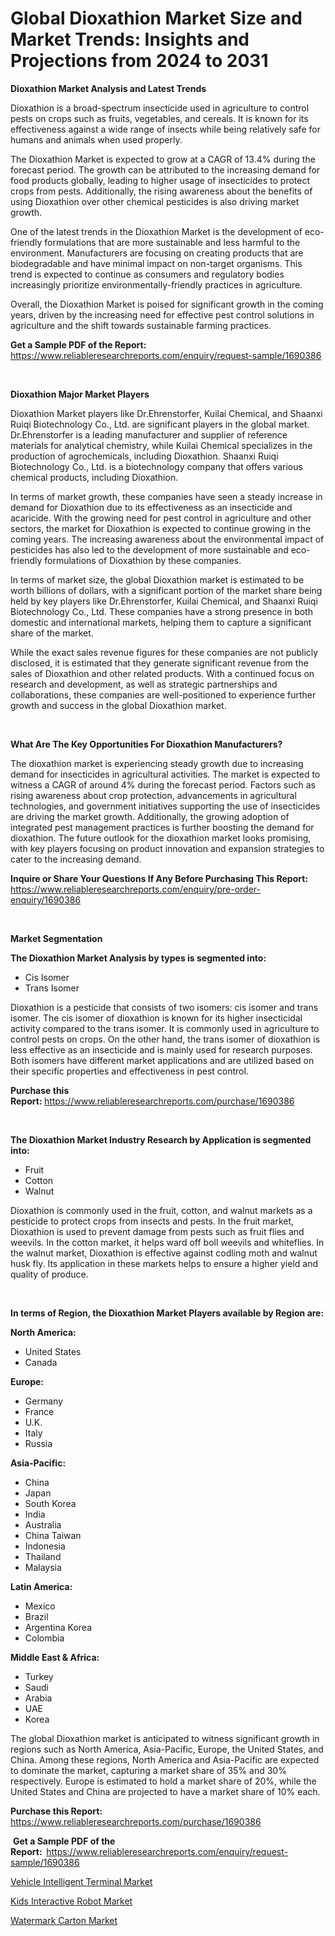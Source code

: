 <p><h1>Global Dioxathion Market Size and Market Trends: Insights and Projections from 2024 to 2031</h1></p><p><strong>Dioxathion Market Analysis and Latest Trends</strong></p>
<p><p>Dioxathion is a broad-spectrum insecticide used in agriculture to control pests on crops such as fruits, vegetables, and cereals. It is known for its effectiveness against a wide range of insects while being relatively safe for humans and animals when used properly.</p><p>The Dioxathion Market is expected to grow at a CAGR of 13.4% during the forecast period. The growth can be attributed to the increasing demand for food products globally, leading to higher usage of insecticides to protect crops from pests. Additionally, the rising awareness about the benefits of using Dioxathion over other chemical pesticides is also driving market growth.</p><p>One of the latest trends in the Dioxathion Market is the development of eco-friendly formulations that are more sustainable and less harmful to the environment. Manufacturers are focusing on creating products that are biodegradable and have minimal impact on non-target organisms. This trend is expected to continue as consumers and regulatory bodies increasingly prioritize environmentally-friendly practices in agriculture.</p><p>Overall, the Dioxathion Market is poised for significant growth in the coming years, driven by the increasing need for effective pest control solutions in agriculture and the shift towards sustainable farming practices.</p></p>
<p><strong>Get a Sample PDF of the Report:&nbsp;</strong> <a href="https://www.reliableresearchreports.com/enquiry/request-sample/1690386">https://www.reliableresearchreports.com/enquiry/request-sample/1690386</a></p>
<p>&nbsp;</p>
<p><strong>Dioxathion Major Market Players</strong></p>
<p><p>Dioxathion Market players like Dr.Ehrenstorfer, Kuilai Chemical, and Shaanxi Ruiqi Biotechnology Co., Ltd. are significant players in the global market. Dr.Ehrenstorfer is a leading manufacturer and supplier of reference materials for analytical chemistry, while Kuilai Chemical specializes in the production of agrochemicals, including Dioxathion. Shaanxi Ruiqi Biotechnology Co., Ltd. is a biotechnology company that offers various chemical products, including Dioxathion.</p><p>In terms of market growth, these companies have seen a steady increase in demand for Dioxathion due to its effectiveness as an insecticide and acaricide. With the growing need for pest control in agriculture and other sectors, the market for Dioxathion is expected to continue growing in the coming years. The increasing awareness about the environmental impact of pesticides has also led to the development of more sustainable and eco-friendly formulations of Dioxathion by these companies.</p><p>In terms of market size, the global Dioxathion market is estimated to be worth billions of dollars, with a significant portion of the market share being held by key players like Dr.Ehrenstorfer, Kuilai Chemical, and Shaanxi Ruiqi Biotechnology Co., Ltd. These companies have a strong presence in both domestic and international markets, helping them to capture a significant share of the market.</p><p>While the exact sales revenue figures for these companies are not publicly disclosed, it is estimated that they generate significant revenue from the sales of Dioxathion and other related products. With a continued focus on research and development, as well as strategic partnerships and collaborations, these companies are well-positioned to experience further growth and success in the global Dioxathion market.</p></p>
<p>&nbsp;</p>
<p><strong>What Are The Key Opportunities For Dioxathion Manufacturers?</strong></p>
<p><p>The dioxathion market is experiencing steady growth due to increasing demand for insecticides in agricultural activities. The market is expected to witness a CAGR of around 4% during the forecast period. Factors such as rising awareness about crop protection, advancements in agricultural technologies, and government initiatives supporting the use of insecticides are driving the market growth. Additionally, the growing adoption of integrated pest management practices is further boosting the demand for dioxathion. The future outlook for the dioxathion market looks promising, with key players focusing on product innovation and expansion strategies to cater to the increasing demand.</p></p>
<p><strong>Inquire or Share Your Questions If Any Before Purchasing This Report:</strong> <a href="https://www.reliableresearchreports.com/enquiry/pre-order-enquiry/1690386">https://www.reliableresearchreports.com/enquiry/pre-order-enquiry/1690386</a></p>
<p>&nbsp;</p>
<p><strong>Market Segmentation</strong></p>
<p><strong>The Dioxathion Market Analysis by types is segmented into:</strong></p>
<p><ul><li>Cis Isomer</li><li>Trans Isomer</li></ul></p>
<p><p>Dioxathion is a pesticide that consists of two isomers: cis isomer and trans isomer. The cis isomer of dioxathion is known for its higher insecticidal activity compared to the trans isomer. It is commonly used in agriculture to control pests on crops. On the other hand, the trans isomer of dioxathion is less effective as an insecticide and is mainly used for research purposes. Both isomers have different market applications and are utilized based on their specific properties and effectiveness in pest control.</p></p>
<p><strong>Purchase this Report:&nbsp;</strong><a href="https://www.reliableresearchreports.com/purchase/1690386">https://www.reliableresearchreports.com/purchase/1690386</a></p>
<p>&nbsp;</p>
<p><strong>The Dioxathion Market Industry Research by Application is segmented into:</strong></p>
<p><ul><li>Fruit</li><li>Cotton</li><li>Walnut</li></ul></p>
<p><p>Dioxathion is commonly used in the fruit, cotton, and walnut markets as a pesticide to protect crops from insects and pests. In the fruit market, Dioxathion is used to prevent damage from pests such as fruit flies and weevils. In the cotton market, it helps ward off boll weevils and whiteflies. In the walnut market, Dioxathion is effective against codling moth and walnut husk fly. Its application in these markets helps to ensure a higher yield and quality of produce.</p></p>
<p>&nbsp;</p>
<p><strong>In terms of Region, the Dioxathion Market Players available by Region are:</strong></p>
<p>
    <p> <strong> North America: </strong>
        <ul>
            <li>United States</li>
            <li>Canada</li>
        </ul>
        </p> 
    <p> <strong> Europe: </strong>
        <ul>
            <li>Germany</li>
            <li>France</li>
            <li>U.K.</li>
            <li>Italy</li>
            <li>Russia</li>
        </ul>
        </p> 
    <p> <strong> Asia-Pacific: </strong>
        <ul>
            <li>China</li>
            <li>Japan</li>
            <li>South Korea</li>
            <li>India</li>
            <li>Australia</li>
            <li>China Taiwan</li>
            <li>Indonesia</li>
            <li>Thailand</li>
            <li>Malaysia</li>
        </ul>
        </p> 
    <p> <strong> Latin America: </strong>
        <ul>
            <li>Mexico</li>
            <li>Brazil</li>
            <li>Argentina Korea</li>
            <li>Colombia</li>
        </ul>
        </p> 
    <p> <strong> Middle East & Africa: </strong>
        <ul>
            <li>Turkey</li>
            <li>Saudi</li>
            <li>Arabia</li>
            <li>UAE</li>
            <li>Korea</li>
        </ul>
    </p>
    </p>
<p><p>The global Dioxathion market is anticipated to witness significant growth in regions such as North America, Asia-Pacific, Europe, the United States, and China. Among these regions, North America and Asia-Pacific are expected to dominate the market, capturing a market share of 35% and 30% respectively. Europe is estimated to hold a market share of 20%, while the United States and China are projected to have a market share of 10% each.</p></p>
<p><strong>Purchase this Report: </strong><a href="https://www.reliableresearchreports.com/purchase/1690386">https://www.reliableresearchreports.com/purchase/1690386</a></p>
<p>&nbsp;<strong>Get a Sample PDF of the Report:&nbsp;&nbsp;</strong><a href="https://www.reliableresearchreports.com/enquiry/request-sample/1690386">https://www.reliableresearchreports.com/enquiry/request-sample/1690386</a></p>
<p><strong></strong></p>
<p><p><a href="https://github.com/mauripalmi/Market-Research-Report-List-2/blob/main/vehicle-intelligent-terminal-market.md">Vehicle Intelligent Terminal Market</a></p><p><a href="https://github.com/redneck06/Market-Research-Report-List-2/blob/main/kids-interactive-robot-market.md">Kids Interactive Robot Market</a></p><p><a href="https://github.com/nicoletavirag/Market-Research-Report-List-2/blob/main/watermark-carton-market.md">Watermark Carton Market</a></p></p>